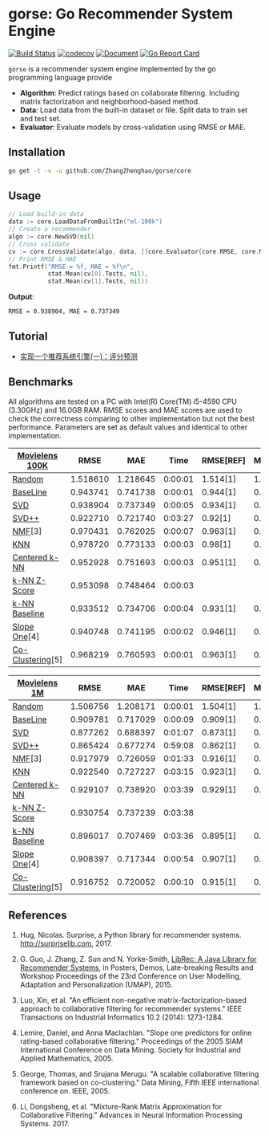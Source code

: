 # gorse: Go Recommender System Engine

[![Build Status](https://travis-ci.org/ZhangZhenghao/gorse.svg?branch=master)](https://travis-ci.org/ZhangZhenghao/gorse)
[![codecov](https://codecov.io/gh/ZhangZhenghao/gorse/branch/master/graph/badge.svg)](https://codecov.io/gh/ZhangZhenghao/gorse)
[![Document](https://godoc.org/github.com/ZhangZhenghao/gorse?status.svg)](https://godoc.org/github.com/ZhangZhenghao/gorse)
[![Go Report Card](https://goreportcard.com/badge/github.com/ZhangZhenghao/gorse)](https://goreportcard.com/report/github.com/ZhangZhenghao/gorse)

`gorse` is a recommender system engine implemented by the go programming language provide

- **Algorithm**: Predict ratings based on collaborate filtering. Including matrix factorization and neighborhood-based method.
- **Data**: Load data from the built-in dataset or file. Split data to train set and test set.
- **Evaluator**: Evaluate models by cross-validation using RMSE or MAE.

## Installation

```bash
go get -t -v -u github.com/ZhangZhenghao/gorse/core
```

## Usage

```go
// Load build-in data
data := core.LoadDataFromBuiltIn("ml-100k")
// Create a recommender
algo := core.NewSVD(nil)
// Cross validate
cv := core.CrossValidate(algo, data, []core.Evaluator{core.RMSE, core.MAE},5, 0, nil)
// Print RMSE & MAE
fmt.Printf("RMSE = %f, MAE = %f\n", 
           stat.Mean(cv[0].Tests, nil), 
           stat.Mean(cv[1].Tests, nil))
```

**Output**:

```
RMSE = 0.938904, MAE = 0.737349
```

## Tutorial

- [实现一个推荐系统引擎(一)：评分预测](https://sine-x.com/gorse-1/)

## Benchmarks

All algorithms are tested on a PC with Intel(R) Core(TM) i5-4590 CPU (3.30GHz) and 16.0GB RAM. RMSE scores and MAE scores are used to check the correctness comparing to other implementation but not the best performance. Parameters are set as default values and identical to other implementation.

|   [Movielens 100K](http://grouplens.org/datasets/movielens/100k)   |   RMSE   |   MAE    |    Time  | RMSE[REF] |  MAE[REF]  |
| - | - | - | - | - | - |
| [Random](https://godoc.org/github.com/ZhangZhenghao/gorse/core#Random)        | 1.518610 | 1.218645 | 0:00:01   | 1.514[1] | 1.215[1] |
| [BaseLine](https://godoc.org/github.com/ZhangZhenghao/gorse/core#BaseLine) | 0.943741 | 0.741738 | 0:00:01  | 0.944[1] | 0.748[1] |
| [SVD](https://godoc.org/github.com/ZhangZhenghao/gorse/core#SVD) | 0.938904 | 0.737349 | 0:00:05  | 0.934[1] | 0.737[1] |
| [SVD++](https://godoc.org/github.com/ZhangZhenghao/gorse/core#SVDpp) | 0.922710 | 0.721740 | 0:03:27 | 0.92[1] | 0.722[1] |
| [NMF](https://godoc.org/github.com/ZhangZhenghao/gorse/core#NMF)[3] | 0.970431 | 0.762025 | 0:00:07  | 0.963[1] | 0.758[1] |
| [KNN](https://godoc.org/github.com/ZhangZhenghao/gorse/core#NewKNN) | 0.978720 | 0.773133 | 0:00:03 | 0.98[1] | 0.774[1] |
| [Centered k-NN](https://godoc.org/github.com/ZhangZhenghao/gorse/core#NewKNNWithMean) | 0.952928 | 0.751693 | 0:00:03 | 0.951[1] | 0.749[1] |
| [k-NN Z-Score](https://godoc.org/github.com/ZhangZhenghao/gorse/core#NewKNNWithZScore) | 0.953098 | 0.748464 | 0:00:03 |   |   |
| [k-NN Baseline](https://godoc.org/github.com/ZhangZhenghao/gorse/core#NewKNNBaseLine) | 0.933512 | 0.734706 | 0:00:04 | 0.931[1] | 0.733[1] |
| [Slope One](https://godoc.org/github.com/ZhangZhenghao/gorse/core#SlopeOne)[4] | 0.940748 | 0.741195 | 0:00:02 | 0.946[1] | 0.743[1] |
| [Co-Clustering](https://godoc.org/github.com/ZhangZhenghao/gorse/core#CoClustering)[5] | 0.968219 | 0.760593 | 0:00:01 | 0.963[1] | 0.753[1] |

|   [Movielens 1M](http://grouplens.org/datasets/movielens/1m)   |   RMSE   |   MAE    |    Time  | RMSE[REF] |  MAE[REF]  |
| - | - | - | - | - | - |
| [Random](https://godoc.org/github.com/ZhangZhenghao/gorse/core#Random) | 1.506756 | 1.208171 | 0:00:01   | 1.504[1]|	1.206[1]|
| [BaseLine](https://godoc.org/github.com/ZhangZhenghao/gorse/core#BaseLine) | 0.909781 | 0.717029 | 0:00:09   | 0.909[1]|	0.719[1]|
| [SVD](https://godoc.org/github.com/ZhangZhenghao/gorse/core#SVD) | 0.877262 | 0.688397 | 0:01:07 | 0.873[1]|	0.686[1]|
| [SVD++](https://godoc.org/github.com/ZhangZhenghao/gorse/core#SVDpp) | 0.865424 | 0.677274 | 0:59:08 |0.862[1]|	0.673[1]|
| [NMF](https://godoc.org/github.com/ZhangZhenghao/gorse/core#NMF)[3] | 0.917979 | 0.726059 | 0:01:33 | 0.916[1] |	0.724[1] |
| [KNN](https://godoc.org/github.com/ZhangZhenghao/gorse/core#NewKNN) | 0.922540 | 0.727227 | 0:03:15 | 0.923[1]|	0.727[1]|
| [Centered k-NN](https://godoc.org/github.com/ZhangZhenghao/gorse/core#NewKNNWithMean) | 0.929107 | 0.738920 | 0:03:39 | 0.929[1]|	0.738[1]|
| [k-NN Z-Score](https://godoc.org/github.com/ZhangZhenghao/gorse/core#NewKNNWithZScore) | 0.930754 | 0.737239 | 0:03:38 | | |
| [k-NN Baseline](https://godoc.org/github.com/ZhangZhenghao/gorse/core#NewKNNBaseLine) | 0.896017 | 0.707469 | 0:03:36 | 0.895[1]|	0.706[1]|
| [Slope One](https://godoc.org/github.com/ZhangZhenghao/gorse/core#SlopeOne)[4] | 0.908397 | 0.717344 | 0:00:54 | 0.907[1]|	0.715[1]|
| [Co-Clustering](https://godoc.org/github.com/ZhangZhenghao/gorse/core#CoClustering)[5] | 0.916752 | 0.720052 | 0:00:10 |0.915[1]|0.717[1]|

## References

1. Hug, Nicolas. Surprise, a Python library for recommender systems. http://surpriselib.com, 2017.

2. G. Guo, J. Zhang, Z. Sun and N. Yorke-Smith, [LibRec: A Java Library for Recommender Systems](http://ceur-ws.org/Vol-1388/demo_paper1.pdf), in Posters, Demos, Late-breaking Results and Workshop Proceedings of the 23rd Conference on User Modelling, Adaptation and Personalization (UMAP), 2015.

3. Luo, Xin, et al. "An efficient non-negative matrix-factorization-based approach to collaborative filtering for recommender systems." IEEE Transactions on Industrial Informatics 10.2 (2014): 1273-1284.

4. Lemire, Daniel, and Anna Maclachlan. "Slope one predictors for online rating-based collaborative filtering." Proceedings of the 2005 SIAM International Conference on Data Mining. Society for Industrial and Applied Mathematics, 2005.

5. George, Thomas, and Srujana Merugu. "A scalable collaborative filtering framework based on co-clustering." Data Mining, Fifth IEEE international conference on. IEEE, 2005.

6. Li, Dongsheng, et al. "Mixture-Rank Matrix Approximation for Collaborative Filtering." Advances in Neural Information Processing Systems. 2017.
